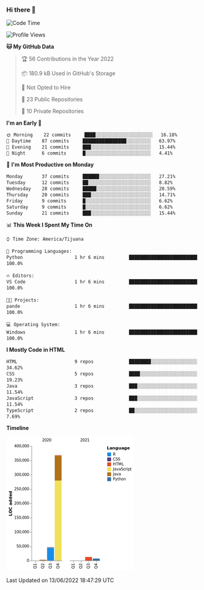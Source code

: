 ### Hi there 👋

<!--START_SECTION:waka-->
![Code Time](http://img.shields.io/badge/Code%20Time-0%20secs-blue)

![Profile Views](http://img.shields.io/badge/Profile%20Views-0-blue)

**🐱 My GitHub Data** 

> 🏆 56 Contributions in the Year 2022
 > 
> 📦 180.9 kB Used in GitHub's Storage 
 > 
> 🚫 Not Opted to Hire
 > 
> 📜 23 Public Repositories 
 > 
> 🔑 10 Private Repositories  
 > 
**I'm an Early 🐤** 

```text
🌞 Morning    22 commits     ████░░░░░░░░░░░░░░░░░░░░░   16.18% 
🌆 Daytime    87 commits     ████████████████░░░░░░░░░   63.97% 
🌃 Evening    21 commits     ███░░░░░░░░░░░░░░░░░░░░░░   15.44% 
🌙 Night      6 commits      █░░░░░░░░░░░░░░░░░░░░░░░░   4.41%

```
📅 **I'm Most Productive on Monday** 

```text
Monday       37 commits     ██████░░░░░░░░░░░░░░░░░░░   27.21% 
Tuesday      12 commits     ██░░░░░░░░░░░░░░░░░░░░░░░   8.82% 
Wednesday    28 commits     █████░░░░░░░░░░░░░░░░░░░░   20.59% 
Thursday     20 commits     ███░░░░░░░░░░░░░░░░░░░░░░   14.71% 
Friday       9 commits      █░░░░░░░░░░░░░░░░░░░░░░░░   6.62% 
Saturday     9 commits      █░░░░░░░░░░░░░░░░░░░░░░░░   6.62% 
Sunday       21 commits     ███░░░░░░░░░░░░░░░░░░░░░░   15.44%

```


📊 **This Week I Spent My Time On** 

```text
⌚︎ Time Zone: America/Tijuana

💬 Programming Languages: 
Python                   1 hr 6 mins         █████████████████████████   100.0%

🔥 Editors: 
VS Code                  1 hr 6 mins         █████████████████████████   100.0%

🐱‍💻 Projects: 
pande                    1 hr 6 mins         █████████████████████████   100.0%

💻 Operating System: 
Windows                  1 hr 6 mins         █████████████████████████   100.0%

```

**I Mostly Code in HTML** 

```text
HTML                     9 repos             ████████░░░░░░░░░░░░░░░░░   34.62% 
CSS                      5 repos             ████░░░░░░░░░░░░░░░░░░░░░   19.23% 
Java                     3 repos             ███░░░░░░░░░░░░░░░░░░░░░░   11.54% 
JavaScript               3 repos             ███░░░░░░░░░░░░░░░░░░░░░░   11.54% 
TypeScript               2 repos             ██░░░░░░░░░░░░░░░░░░░░░░░   7.69%

```


**Timeline**

![Chart not found](https://raw.githubusercontent.com/Aarushi-Pandey/Aarushi-Pandey/main/charts/bar_graph.png) 


 Last Updated on 13/06/2022 18:47:29 UTC
<!--END_SECTION:waka-->

